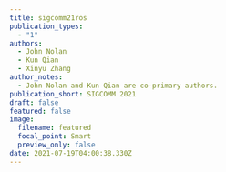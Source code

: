 ```yaml
---
title: sigcomm21ros
publication_types:
  - "1"
authors:
  - John Nolan
  - Kun Qian
  - Xinyu Zhang
author_notes:
  - John Nolan and Kun Qian are co-primary authors.
publication_short: SIGCOMM 2021
draft: false
featured: false
image:
  filename: featured
  focal_point: Smart
  preview_only: false
date: 2021-07-19T04:00:38.330Z
---
```

